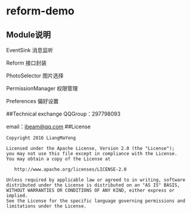 # reform-demo

## Module说明
EventSink 消息监听

Reform 接口封装

PhotoSelector 图片选择

PermissionManager 权限管理

Preferences 偏好设置

##Technical exchange
QQGroup：297798093

email：ibeam@qq.com
##License
```
Copyright 2016 LiangMaYong

Licensed under the Apache License, Version 2.0 (the "License");
you may not use this file except in compliance with the License.
You may obtain a copy of the License at

   http://www.apache.org/licenses/LICENSE-2.0

Unless required by applicable law or agreed to in writing, software
distributed under the License is distributed on an "AS IS" BASIS,
WITHOUT WARRANTIES OR CONDITIONS OF ANY KIND, either express or implied.
See the License for the specific language governing permissions and
limitations under the License.
```
